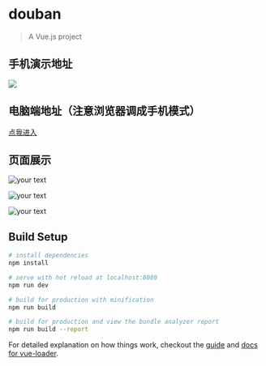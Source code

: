 # douban

> A Vue.js project

## 手机演示地址

![](http://o7bk1ffzo.bkt.clouddn.com/1500279870905)

## 电脑端地址（注意浏览器调成手机模式）
[点我进入](easytop.top:8000)

## 页面展示

![your text](http://o7bk1ffzo.bkt.clouddn.com/1500279905199)

![your text](http://o7bk1ffzo.bkt.clouddn.com/1500279913969)

![your text](http://o7bk1ffzo.bkt.clouddn.com/1500279915915)

## Build Setup

``` bash
# install dependencies
npm install

# serve with hot reload at localhost:8080
npm run dev

# build for production with minification
npm run build

# build for production and view the bundle analyzer report
npm run build --report
```

For detailed explanation on how things work, checkout the [guide](http://vuejs-templates.github.io/webpack/) and [docs for vue-loader](http://vuejs.github.io/vue-loader).
